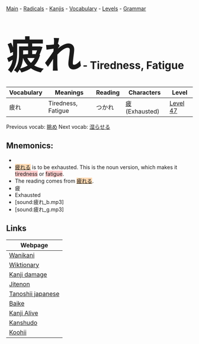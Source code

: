 <style> bigfont {font-size: 100px}</style>
[Main](../README.md) -
[Radicals](../radicals.md) -
[Kanjis](../kanjis.md) -
[Vocabulary](../vocabulary.md) -
[Levels](../levels.md) -
[Grammar](../grammar.md)
# <bigfont> 疲れ</bigfont> - Tiredness, Fatigue 

| Vocabulary | Meanings | Reading | Characters | Level |
| --- | --- | --- | --- | --- |
| 疲れ | Tiredness, Fatigue | つかれ |  [疲](../kanjis/疲.md) (Exhausted) | [Level 47](../levels/wk_level47.md) |

Previous vocab: [眺め](眺め.md) Next vocab: [湿らせる](湿らせる.md) 

## Mnemonics:

* 
* <span style="background-color:#fed8b1"> [疲れる](https://jisho.org/search/疲れる)</span> is to be exhausted. This is the noun version, which makes it <span style="background-color:#ffcccb"> tiredness</span> or <span style="background-color:#ffcccb"> fatigue</span>.
* The reading comes from <span style="background-color:#fed8b1"> [疲れる](https://jisho.org/search/疲れる)</span>.
* 疲
* Exhausted
* [sound:疲れ_b.mp3]
* [sound:疲れ_g.mp3]


## Links 

| Webpage |
| --- |
| [Wanikani          ](https://www.wanikani.com/kanji/疲れ) |
| [Wiktionary        ](https://en.wiktionary.org/wiki/疲れ) |
| [Kanji damage      ](http://www.kanjidamage.com/kanji/search?utf8=✓&q=疲れ) |
| [Jitenon           ](https://jitenon.com/kanji/疲れ) |
| [Tanoshii japanese ](https://www.tanoshiijapanese.com/dictionary/kanji.cfm?k=疲れ) |
| [Baike             ](https://baike.baidu.com/item/疲れ) |
| [Kanji Alive       ](https://app.kanjialive.com/疲れ) |
| [Kanshudo          ](https://www.kanshudo.com/searchmn?q=疲れ) |
| [Koohii            ](https://kanji.koohii.com/study/kanji/疲れ) |
